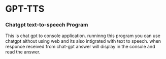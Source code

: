# GPT-TTS
### Chatgpt text-to-speech Program 
This is chat gpt to console application. runninng this program you can use chatgpt aithout using web and its also intigrated with text to speech. when responce received from chat-gpt answer will display in the console and read the answer. 
